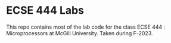# ECSE 444 Labs

This repo contains most of the lab code for the class ECSE 444 : Microprocessors at McGill University.
Taken during F-2023.


